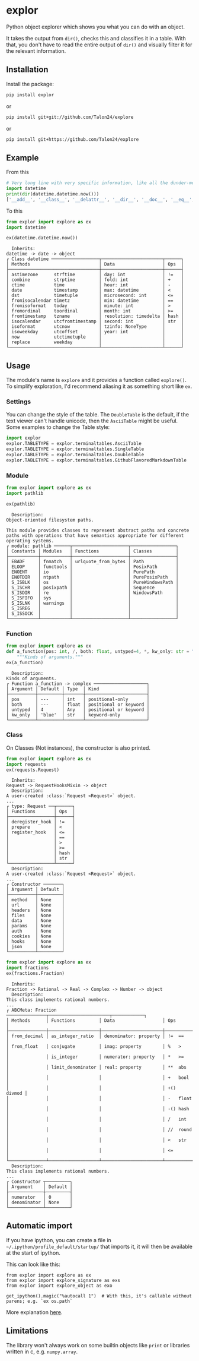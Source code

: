 # explor
Python object explorer which shows you what you can do with an object.

It takes the output from `dir()`, checks this and classifies it in a table.
With that, you don't have to read the entire output of `dir()` and visually
filter it for the relevant information.

## Installation

Install the package:
```bash
pip install explor
```
or
```bash
pip install git+git://github.com/Talon24/explore
```
or
```bash
pip install git+https://github.com/Talon24/explore
```

## Example

From this

```python
# Very long line with very specific information, like all the dunder-methods
import datetime
print(dir(datetime.datetime.now()))
['__add__', '__class__', '__delattr__', '__dir__', '__doc__', '__eq__', '__format__', '__ge__', '__getattribute__', '__getstate__', '__gt__', '__hash__', '__init__', '__init_subclass__', '__le__', '__lt__', '__ne__', '__new__', '__radd__', '__reduce__', '__reduce_ex__', '__repr__', '__rsub__', '__setattr__', '__sizeof__', '__str__', '__sub__', '__subclasshook__', 'astimezone', 'combine', 'ctime', 'date', 'day', 'dst', 'fold', 'fromisocalendar', 'fromisoformat', 'fromordinal', 'fromtimestamp', 'hour', 'isocalendar', 'isoformat', 'isoweekday', 'max', 'microsecond', 'min', 'minute', 'month', 'now', 'replace', 'resolution', 'second', 'strftime', 'strptime', 'time', 'timestamp', 'timetuple', 'timetz', 'today', 'toordinal', 'tzinfo', 'tzname', 'utcfromtimestamp', 'utcnow', 'utcoffset', 'utctimetuple', 'weekday', 'year']
```

To this

```python
from explor import explore as ex
import datetime

ex(datetime.datetime.now())
```
```
  Inherits: 
datetime -> date -> object
┌ Class datetime ──────────────────┬───────────────────────┬──────┐
│ Methods                          │ Data                  │ Ops  │
├──────────────────────────────────┼───────────────────────┼──────┤
│ astimezone      strftime         │ day: int              │ !=   │
│ combine         strptime         │ fold: int             │ +    │
│ ctime           time             │ hour: int             │ -    │
│ date            timestamp        │ max: datetime         │ <    │
│ dst             timetuple        │ microsecond: int      │ <=   │
│ fromisocalendar timetz           │ min: datetime         │ ==   │
│ fromisoformat   today            │ minute: int           │ >    │
│ fromordinal     toordinal        │ month: int            │ >=   │
│ fromtimestamp   tzname           │ resolution: timedelta │ hash │
│ isocalendar     utcfromtimestamp │ second: int           │ str  │
│ isoformat       utcnow           │ tzinfo: NoneType      │      │
│ isoweekday      utcoffset        │ year: int             │      │
│ now             utctimetuple     │                       │      │
│ replace         weekday          │                       │      │
└──────────────────────────────────┴───────────────────────┴──────┘
```

## Usage

The module's name is `explore` and it provides a function called `explore()`.
To simplify exploration, I'd recommend aliasing it as something short like `ex`.
### Settings

You can change the style of the table. The `DoubleTable` is the default, if the text viewer can't handle unicode,
then the `AsciiTable` might be useful. Some examples to change the Table style:
```python
import explor
explor.TABLETYPE = explor.terminaltables.AsciiTable
explor.TABLETYPE = explor.terminaltables.SingleTable
explor.TABLETYPE = explor.terminaltables.DoubleTable
explor.TABLETYPE = explor.terminaltables.GithubFlavoredMarkdownTable
```

### Module

```python
from explor import explore as ex
import pathlib

ex(pathlib)
```
```
  Description:
Object-oriented filesystem paths.

This module provides classes to represent abstract paths and concrete
paths with operations that have semantics appropriate for different
operating systems.
┌ module: pathlib ──────┬─────────────────────┬─────────────────┐
│ Constants │ Modules   │ Functions           │ Classes         │
├───────────┼───────────┼─────────────────────┼─────────────────┤
│ EBADF     │ fnmatch   │ urlquote_from_bytes │ Path            │
│ ELOOP     │ functools │                     │ PosixPath       │
│ ENOENT    │ io        │                     │ PurePath        │
│ ENOTDIR   │ ntpath    │                     │ PurePosixPath   │
│ S_ISBLK   │ os        │                     │ PureWindowsPath │
│ S_ISCHR   │ posixpath │                     │ Sequence        │
│ S_ISDIR   │ re        │                     │ WindowsPath     │
│ S_ISFIFO  │ sys       │                     │                 │
│ S_ISLNK   │ warnings  │                     │                 │
│ S_ISREG   │           │                     │                 │
│ S_ISSOCK  │           │                     │                 │
└───────────┴───────────┴─────────────────────┴─────────────────┘
```

### Function

```python
from explor import explore as ex
def a_function(pos: int, /, both: float, untyped=4, *, kw_only: str = "blue") -> complex:
    """Kinds of arguments."""
ex(a_function)
```
```
  Description:
Kinds of arguments.
┌ Function a_function -> complex ────────────────────┐
│ Argument │ Default │ Type  │ Kind                  │
├──────────┼─────────┼───────┼───────────────────────┤
│ pos      │ ---     │ int   │ positional-only       │
│ both     │ ---     │ float │ positional or keyword │
│ untyped  │ 4       │ Any   │ positional or keyword │
│ kw_only  │ 'blue'  │ str   │ keyword-only          │
└──────────┴─────────┴───────┴───────────────────────┘
```

### Class

On Classes (Not instances), the constructor is also printed.

```python
from explor import explore as ex
import requests
ex(requests.Request)
```
```
  Inherits: 
Request -> RequestHooksMixin -> object
  Description:
A user-created :class:`Request <Request>` object.
...
┌ type: Request ──┬──────┐
│ Functions       │ Ops  │
├─────────────────┼──────┤
│ deregister_hook │ !=   │
│ prepare         │ <    │
│ register_hook   │ <=   │
│                 │ ==   │
│                 │ >    │
│                 │ >=   │
│                 │ hash │
│                 │ str  │
└─────────────────┴──────┘
  Description:
A user-created :class:`Request <Request>` object.
...
┌ Constructor ───────┐
│ Argument │ Default │
├──────────┼─────────┤
│ method   │ None    │
│ url      │ None    │
│ headers  │ None    │
│ files    │ None    │
│ data     │ None    │
│ params   │ None    │
│ auth     │ None    │
│ cookies  │ None    │
│ hooks    │ None    │
│ json     │ None    │
└──────────┴─────────┘
```

```python
from explor import explore as ex
import fractions
ex(fractions.Fraction)
```
```
  Inherits: 
Fraction -> Rational -> Real -> Complex -> Number -> object
  Description:
This class implements rational numbers.
...
┌ ABCMeta: Fraction ───────────────┬───────────────────────┬────────────┐
│ Methods      │ Functions         │ Data                  │ Ops        │
├──────────────┼───────────────────┼───────────────────────┼────────────┤
│ from_decimal │ as_integer_ratio  │ denominator: property │ !=  ==     │
│ from_float   │ conjugate         │ imag: property        │ %   >      │
│              │ is_integer        │ numerator: property   │ *   >=     │
│              │ limit_denominator │ real: property        │ **  abs    │
│              │                   │                       │ +   bool   │
│              │                   │                       │ +() divmod │
│              │                   │                       │ -   float  │
│              │                   │                       │ -() hash   │
│              │                   │                       │ /   int    │
│              │                   │                       │ //  round  │
│              │                   │                       │ <   str    │
│              │                   │                       │ <=         │
└──────────────┴───────────────────┴───────────────────────┴────────────┘
  Description:
This class implements rational numbers.
...
┌ Constructor ┬─────────┐
│ Argument    │ Default │
├─────────────┼─────────┤
│ numerator   │ 0       │
│ denominator │ None    │
└─────────────┴─────────┘
```

## Automatic import
If you have ipython, you can create a file in `~/.ipython/profile_default/startup/` that imports it,
it will then be available at the start of ipython.

This can look like this:
```
from explor import explore as ex
from explor import explore_signature as exs
from explor import explore_object as exo

get_ipython().magic("%autocall 1")  # With this, it's callable without parens; e.g. `ex os.path`
```

More explanation [here](https://towardsdatascience.com/how-to-automatically-import-your-favorite-libraries-into-ipython-or-a-jupyter-notebook-9c69d89aa343).


## Limitations

The library won't always work on some builtin objects like `print` or libraries written in c, e.g. `numpy.array`.
